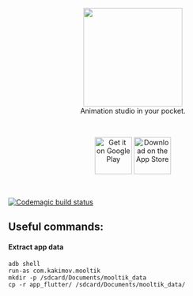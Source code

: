 <p align="center">
  <img width="200" height="auto" src="https://github.com/ruskakimov/mooltik/blob/master/assets/readme_logo.png">
  <br />
  <span align="center">Animation studio in your pocket.</span>
</p>
<br />
<p align="center">
  <a href="https://play.google.com/store/apps/details?id=com.kakimov.mooltik&utm_source=github&utm_medium=link"><img alt="Get it on Google Play" src="https://gitjournal.io/images/android-store-badge.png" height="75px"/></a>
  <a href="https://apps.apple.com/us/app/mooltik-animation-studio/id1551518290"><img alt="Download on the App Store" src="https://gitjournal.io/images/ios-store-badge.svg" height="75px"/></a>
</p>

<br />
  
  [![Codemagic build status](https://api.codemagic.io/apps/60363e65c9d4d7cf9b10cfc0/default-workflow/status_badge.svg)](https://codemagic.io/apps/60363e65c9d4d7cf9b10cfc0/default-workflow/latest_build)

## Useful commands:

#### Extract app data

```
adb shell 
run-as com.kakimov.mooltik
mkdir -p /sdcard/Documents/mooltik_data 
cp -r app_flutter/ /sdcard/Documents/mooltik_data/
```
